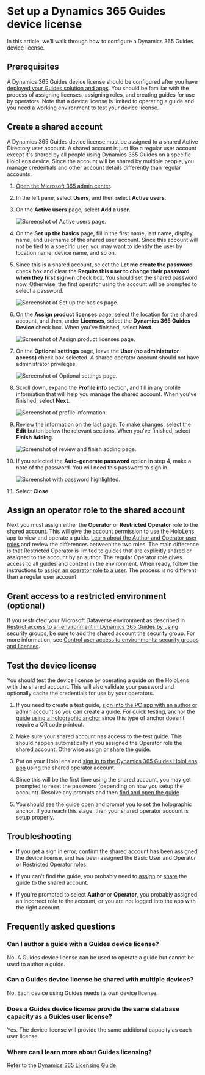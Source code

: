 # Set up a Dynamics 365 Guides device license

In this article, we’ll walk through how to configure a Dynamics 365 Guides device license.

## Prerequisites

A Dynamics 365 Guides device license should be configured after you have [deployed your Guides solution and apps](setup.md). You should be familiar with the process of assigning licenses, 
assigning roles, and creating guides for use by operators. Note that a device license is limited to operating a guide and you need a working environment to test 
your device license.

## Create a shared account

A Dynamics 365 Guides device license must be assigned to a shared Active Directory user account. A shared account is just like a regular user account except it's shared by all 
people using Dynamics 365 Guides on a specific HoloLens device. Since the account will be shared by multiple people, you manage credentials and other account details differently than regular accounts.

1. [Open the Microsoft 365 admin center](https://admin.microsoft.com/AdminPortal/Home).

2. In the left pane, select **Users**, and then select **Active users**.

3. On the **Active users** page, select **Add a user**.
 
   ![Screenshot of Active users page.](media/device-license-active-users.JPG "Screenshot of Active users page")
   
4. On the **Set up the basics** page, fill in the first name, last name, display name, and username of the shared user account. Since this account will not be tied to a specific user, you may want to identify the user by location name, device name, and so on.

5. Since this is a shared account, select the **Let me create the password** check box and clear the **Require this user to change their password when they first sign-in** check box. You should set the shared password now. Otherwise, the first operator using the account will be prompted to select a password.

    ![Screenshot of Set up the basics page.](media/device-license-set-up-basics.JPG "Screenshot of Set up the basics page")
 
6. On the **Assign product licenses** page, select the location for the shared account, and then, under **Licenses**, select the **Dynamics 365 Guides Device** check box. When you've finished, select **Next**.

    ![Screenshot of Assign product licenses page.](media/device-license-assign-product-licenses.JPG "Screenshot of Assign product licenses page")
 
7. On the **Optional settings** page, leave the **User (no administrator access)** check box selected. A shared operator account should not have administrator privileges.

    ![Screenshot of Optional settings page.](media/device-license-optional-settings.JPG "Screenshot of Optional settings page")
 
8. Scroll down, expand the **Profile info** section, and fill in any profile information that will help you manage the shared account. When you've finished, select **Next**.

    ![Screenshot of profile information.](media/device-license-profile.JPG "Screenshot of profile information")
 
9. Review the information on the last page. To make changes, select the **Edit** button below the relevant sections. When you've finished, select **Finish Adding**.

   ![Screenshot of review and finish adding page.](media/device-license-review.JPG "Screenshot of review and finish adding page")
 
10.	If you selected the **Auto-generate password** option in step 4, make a note of the password. You will need this password to sign in.

    ![Screenshot with password highlighted.](media/device-license-password.JPG "Screenshot with password highlighted")
 
11. Select **Close**.

## Assign an operator role to the shared account

Next you must assign either the **Operator** or **Restricted Operator** role to the shared account. This will give the account permission to use the HoloLens app to view and 
operate a guide. [Learn about the Author and Operator user roles](admin-role-types.md) and review the differences between the two roles. The main difference is that Restricted Operator is limited to guides that are explicitly shared or assigned to the account by an author. The regular Operator role gives access to all guides and content in the environment. When ready, follow the instructions to [assign an operator role to a user](assign-role.md#assign-roles-to-a-user). The process is no different than a regular user account.

## Grant access to a restricted environment (optional)

If you restricted your Microsoft Dataverse environment as described in [Restrict access to an environment in Dynamics 365 Guides by using security groups](admin-security.md), be sure to add the shared account the security group. For more information, see [Control user access to environments: security groups and licenses](https://docs.microsoft.com/power-platform/admin/control-user-access).

## Test the device license

You should test the device license by operating a guide on the HoloLens with the shared account. This will also validate your password and optionally cache the credentials for 
use by your operators.

1. If you need to create a test guide, [sign into the PC app with an author or admin account](install-sign-in-pc-app.md#sign-in-to-the-app) so you can create a guide. For quick testing, [anchor the guide using a holographic anchor](pc-app-anchor-holographic.md) since this type of anchor doesn’t require a QR code printout.

2. Make sure your shared account has access to the test guide. This should happen automatically if you assigned the Operator role the shared account. Otherwise [assign](admin-access-assign.md) or [share](admin-access-teams.md) the guide.

3. Put on your HoloLens and [sign in to the Dynamics 365 Guides HoloLens app](hololens-app-install-sign-in.md) using the shared operator account.

4. Since this will be the first time using the shared account, you may get prompted to reset the password (depending on how you setup the account). Resolve any prompts and 
then [find and open the guide](find-guide.md).

5. You should see the guide open and prompt you to set the holographic anchor. If you reach this stage, then your shared operator account is setup properly.

## Troubleshooting

- If you get a sign in error, confirm the shared account has been assigned the device license, and has been assigned the Basic User and Operator or Restricted Operator roles. 

- If you can't find the guide, you probably need to [assign](admin-access-assign.md) or [share](admin-access-teams.md) the guide to the shared account.

- If you're prompted to select **Author** or **Operator**, you probably assigned an incorrect role to the account, or you are not logged into the app with the right account.

## Frequently asked questions

### Can I author a guide with a Guides device license?

No. A Guides device license can be used to operate a guide but cannot be used to author a guide.

### Can a Guides device license be shared with multiple devices?

No. Each device using Guides needs its own device license.

### Does a Guides device license provide the same database capacity as a Guides user license?

Yes. The device license will provide the same additional capacity as each user license. 

### Where can I learn more about Guides licensing?

Refer to the [Dynamics 365 Licensing Guide](https://go.microsoft.com/fwlink/?LinkId=866544&clcid=0x409).
